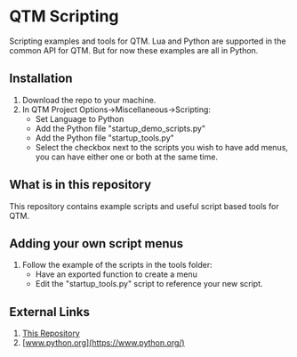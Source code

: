# QTM Scripting
Scripting examples and tools for QTM.  Lua and Python are supported in the common API for QTM.  But for now these examples are all in Python.
## Installation
1. Download the repo to your machine.
2. In QTM Project Options->Miscellaneous->Scripting:
    - Set Language to Python
    - Add the Python file "startup_demo_scripts.py"
    - Add the Python file "startup_tools.py"
    - Select the checkbox next to the scripts you wish to have add menus, you can have either one or both at the same time.

## What is in this repository
This repository contains example scripts and useful script based tools for QTM.
## Adding your own script menus
1. Follow the example of the scripts in the tools folder:
    - Have an exported function to create a menu
    - Edit the "startup_tools.py" script to reference your new script. 
## External Links
1. [This Repository](https://github.com/qualisys/qtm-scripting.git)
2. [www.python.org](https://www.python.org/)




